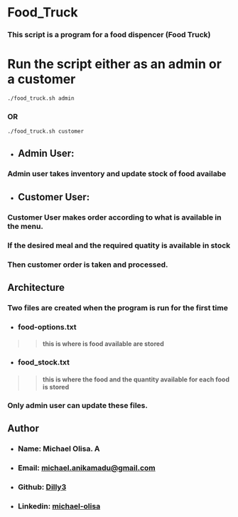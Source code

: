 # Food_Truck
### This script is a program for a food dispencer (Food Truck)
# Run the script either as an admin or a customer

```bash
./food_truck.sh admin
```
### OR
```bash
./food_truck.sh customer
```

- ## Admin User:
###   Admin user takes inventory and update stock of food availabe
- ## Customer User:
###   Customer User makes order according to what is available in the menu.
###   If the desired meal and the required quatity is available in stock
###  Then customer order is taken and processed.


## Architecture
### Two files are created when the program is run for the first time
- ### food-options.txt
>> #### this is where is food available are stored
- ### food_stock.txt
>> #### this is where the food and the quantity available for each food is stored
### Only admin user can update these files.

## Author
- ### Name: Michael Olisa. A 
- ### Email: michael.anikamadu@gmail.com
- ### Github: [Dilly3](https://github.com/Dilly3)
- ### Linkedin: [michael-olisa](https://linkedin.com/in/michael-olisa)



